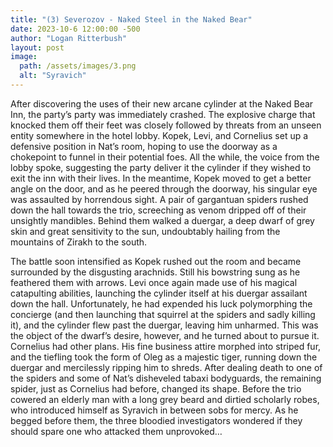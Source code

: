 ```yaml
---
title: "(3) Severozov - Naked Steel in the Naked Bear"
date: 2023-10-6 12:00:00 -500
author: "Logan Ritterbush"
layout: post
image:
  path: /assets/images/3.png
  alt: "Syravich"
---
```



After discovering the uses of their new arcane cylinder at the Naked Bear Inn, the party’s party was immediately crashed. The explosive charge that knocked them off their feet was closely followed by threats from an unseen entity somewhere in the hotel lobby. Kopek, Levi, and Cornelius set up a defensive position in Nat’s room, hoping to use the doorway as a chokepoint to funnel in their potential foes. All the while, the voice from the lobby spoke, suggesting the party deliver it the cylinder if they wished to exit the inn with their lives. In the meantime, Kopek moved to get a better angle on the door, and as he peered through the doorway, his singular eye was assaulted by horrendous sight. A pair of gargantuan spiders rushed down the hall towards the trio, screeching as venom dripped off of their unsightly mandibles. Behind them walked a duergar, a deep dwarf of grey skin and great sensitivity to the sun, undoubtably hailing from the mountains of Zirakh to the south.

The battle soon intensified as Kopek rushed out the room and became surrounded by the disgusting arachnids. Still his bowstring sung as he feathered them with arrows. Levi once again made use of his magical catapulting abilities, launching the cylinder itself at his duergar assailant down the hall. Unfortunately, he had expended his luck polymorphing the concierge (and then launching that squirrel at the spiders and sadly killing it), and the cylinder flew past the duergar, leaving him unharmed. This was the object of the dwarf’s desire, however, and he turned about to pursue it. Cornelius had other plans. His fine business attire morphed into striped fur, and the tiefling took the form of Oleg as a majestic tiger, running down the duergar and mercilessly ripping him to shreds. After dealing death to one of the spiders and some of Nat’s disheveled tabaxi bodyguards, the remaining spider, just as Cornelius had before, changed its shape. Before the trio cowered an elderly man with a long grey beard and dirtied scholarly robes, who introduced himself as Syravich in between sobs for mercy. As he begged before them, the three bloodied investigators wondered if they should spare one who attacked them unprovoked…